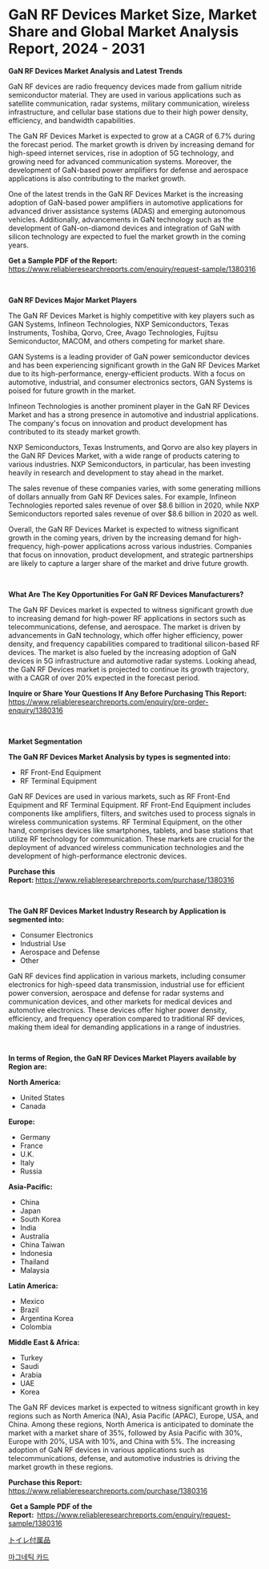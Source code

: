 <p><h1>GaN RF Devices Market Size, Market Share and Global Market Analysis Report, 2024 - 2031</h1></p><p><strong>GaN RF Devices Market Analysis and Latest Trends</strong></p>
<p><p>GaN RF devices are radio frequency devices made from gallium nitride semiconductor material. They are used in various applications such as satellite communication, radar systems, military communication, wireless infrastructure, and cellular base stations due to their high power density, efficiency, and bandwidth capabilities.</p><p>The GaN RF Devices Market is expected to grow at a CAGR of 6.7% during the forecast period. The market growth is driven by increasing demand for high-speed internet services, rise in adoption of 5G technology, and growing need for advanced communication systems. Moreover, the development of GaN-based power amplifiers for defense and aerospace applications is also contributing to the market growth.</p><p>One of the latest trends in the GaN RF Devices Market is the increasing adoption of GaN-based power amplifiers in automotive applications for advanced driver assistance systems (ADAS) and emerging autonomous vehicles. Additionally, advancements in GaN technology such as the development of GaN-on-diamond devices and integration of GaN with silicon technology are expected to fuel the market growth in the coming years.</p></p>
<p><strong>Get a Sample PDF of the Report:&nbsp;</strong> <a href="https://www.reliableresearchreports.com/enquiry/request-sample/1380316">https://www.reliableresearchreports.com/enquiry/request-sample/1380316</a></p>
<p>&nbsp;</p>
<p><strong>GaN RF Devices Major Market Players</strong></p>
<p><p>The GaN RF Devices Market is highly competitive with key players such as GAN Systems, Infineon Technologies, NXP Semiconductors, Texas Instruments, Toshiba, Qorvo, Cree, Avago Technologies, Fujitsu Semiconductor, MACOM, and others competing for market share.</p><p>GAN Systems is a leading provider of GaN power semiconductor devices and has been experiencing significant growth in the GaN RF Devices Market due to its high-performance, energy-efficient products. With a focus on automotive, industrial, and consumer electronics sectors, GAN Systems is poised for future growth in the market.</p><p>Infineon Technologies is another prominent player in the GaN RF Devices Market and has a strong presence in automotive and industrial applications. The company's focus on innovation and product development has contributed to its steady market growth.</p><p>NXP Semiconductors, Texas Instruments, and Qorvo are also key players in the GaN RF Devices Market, with a wide range of products catering to various industries. NXP Semiconductors, in particular, has been investing heavily in research and development to stay ahead in the market.</p><p>The sales revenue of these companies varies, with some generating millions of dollars annually from GaN RF Devices sales. For example, Infineon Technologies reported sales revenue of over $8.6 billion in 2020, while NXP Semiconductors reported sales revenue of over $8.6 billion in 2020 as well.</p><p>Overall, the GaN RF Devices Market is expected to witness significant growth in the coming years, driven by the increasing demand for high-frequency, high-power applications across various industries. Companies that focus on innovation, product development, and strategic partnerships are likely to capture a larger share of the market and drive future growth.</p></p>
<p>&nbsp;</p>
<p><strong>What Are The Key Opportunities For GaN RF Devices Manufacturers?</strong></p>
<p><p>The GaN RF Devices market is expected to witness significant growth due to increasing demand for high-power RF applications in sectors such as telecommunications, defense, and aerospace. The market is driven by advancements in GaN technology, which offer higher efficiency, power density, and frequency capabilities compared to traditional silicon-based RF devices. The market is also fueled by the increasing adoption of GaN devices in 5G infrastructure and automotive radar systems. Looking ahead, the GaN RF Devices market is projected to continue its growth trajectory, with a CAGR of over 20% expected in the forecast period.</p></p>
<p><strong>Inquire or Share Your Questions If Any Before Purchasing This Report:</strong> <a href="https://www.reliableresearchreports.com/enquiry/pre-order-enquiry/1380316">https://www.reliableresearchreports.com/enquiry/pre-order-enquiry/1380316</a></p>
<p>&nbsp;</p>
<p><strong>Market Segmentation</strong></p>
<p><strong>The GaN RF Devices Market Analysis by types is segmented into:</strong></p>
<p><ul><li>RF Front-End Equipment</li><li>RF Terminal Equipment</li></ul></p>
<p><p>GaN RF Devices are used in various markets, such as RF Front-End Equipment and RF Terminal Equipment. RF Front-End Equipment includes components like amplifiers, filters, and switches used to process signals in wireless communication systems. RF Terminal Equipment, on the other hand, comprises devices like smartphones, tablets, and base stations that utilize RF technology for communication. These markets are crucial for the deployment of advanced wireless communication technologies and the development of high-performance electronic devices.</p></p>
<p><strong>Purchase this Report:&nbsp;</strong><a href="https://www.reliableresearchreports.com/purchase/1380316">https://www.reliableresearchreports.com/purchase/1380316</a></p>
<p>&nbsp;</p>
<p><strong>The GaN RF Devices Market Industry Research by Application is segmented into:</strong></p>
<p><ul><li>Consumer Electronics</li><li>Industrial Use</li><li>Aerospace and Defense</li><li>Other</li></ul></p>
<p><p>GaN RF devices find application in various markets, including consumer electronics for high-speed data transmission, industrial use for efficient power conversion, aerospace and defense for radar systems and communication devices, and other markets for medical devices and automotive electronics. These devices offer higher power density, efficiency, and frequency operation compared to traditional RF devices, making them ideal for demanding applications in a range of industries.</p></p>
<p>&nbsp;</p>
<p><strong>In terms of Region, the GaN RF Devices Market Players available by Region are:</strong></p>
<p>
    <p> <strong> North America: </strong>
        <ul>
            <li>United States</li>
            <li>Canada</li>
        </ul>
        </p> 
    <p> <strong> Europe: </strong>
        <ul>
            <li>Germany</li>
            <li>France</li>
            <li>U.K.</li>
            <li>Italy</li>
            <li>Russia</li>
        </ul>
        </p> 
    <p> <strong> Asia-Pacific: </strong>
        <ul>
            <li>China</li>
            <li>Japan</li>
            <li>South Korea</li>
            <li>India</li>
            <li>Australia</li>
            <li>China Taiwan</li>
            <li>Indonesia</li>
            <li>Thailand</li>
            <li>Malaysia</li>
        </ul>
        </p> 
    <p> <strong> Latin America: </strong>
        <ul>
            <li>Mexico</li>
            <li>Brazil</li>
            <li>Argentina Korea</li>
            <li>Colombia</li>
        </ul>
        </p> 
    <p> <strong> Middle East & Africa: </strong>
        <ul>
            <li>Turkey</li>
            <li>Saudi</li>
            <li>Arabia</li>
            <li>UAE</li>
            <li>Korea</li>
        </ul>
    </p>
    </p>
<p><p>The GaN RF devices market is expected to witness significant growth in key regions such as North America (NA), Asia Pacific (APAC), Europe, USA, and China. Among these regions, North America is anticipated to dominate the market with a market share of 35%, followed by Asia Pacific with 30%, Europe with 20%, USA with 10%, and China with 5%. The increasing adoption of GaN RF devices in various applications such as telecommunications, defense, and automotive industries is driving the market growth in these regions.</p></p>
<p><strong>Purchase this Report: </strong><a href="https://www.reliableresearchreports.com/purchase/1380316">https://www.reliableresearchreports.com/purchase/1380316</a></p>
<p>&nbsp;<strong>Get a Sample PDF of the Report:&nbsp;&nbsp;</strong><a href="https://www.reliableresearchreports.com/enquiry/request-sample/1380316">https://www.reliableresearchreports.com/enquiry/request-sample/1380316</a></p>
<p><strong></strong></p>
<p><p><a href="https://github.com/qwpelcjko9242629/Market-Research-Report-List-1/blob/main/220465712458.md">トイレ付属品</a></p><p><a href="https://github.com/qpfbabw35734906/Market-Research-Report-List-1/blob/main/663067311671.md">마그네틱 카드</a></p></p>